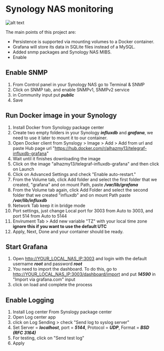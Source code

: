 # Synology NAS monitoring

![alt text](https://github.com/alhazmy13/Synology-NAS-monitoring/blob/master/dashboard.png)

The main points of this project are:

* Persistence is supported via mounting volumes to a Docker container.
* Grafana will store its data in SQLite files instead of a MySQL.
* Added snmp packages and Synology NAS MIBS.
* Enable 

## Enable SNMP
1. From Control panel in your Synology NAS go to Terminal & SNMP
2. Click on SNMP tab, and enable SNMPv1, SNMPv2 service
3. in Community input put ***public***
4. Save

## Run Docker image in your Synology

1. Install Docker from Synology package center
2. Create two empty folders in your Synology ***influxdb*** and ***grafana***, we need to use it later to mount it to our container.
3. Open Docker client from Synslogy > Image > Add > Add from url and paste Hub page url "https://hub.docker.com/r/alhazmy13/telegraf-influxdb-grafana"
4. Wait until it finishes downloading the image
5. Click on the image "alhazmy13/telegraf-influxdb-grafana" and then click on Launch 
6. Click on Advanced Settings and check "Enable auto-restart."
7. From the Volume tab, click Add folder and select the first folder that we created, "grafana" and on mount Path, paste ***/var/lib/grafana***
8. From the Volume tab again, click Add Folder and select the second folder that we created "influxdb" and on mount Path paste ***/var/lib/influxdb***
9. Network Tab keep it in bridge mode
10. Port settings, just change Local port for 3003 from Auto to 3003, and port 514 from Auto to 5144
11. Envirument Tab > Add new variable "TZ" with your local time zone **ignore this if you want to use the default UTC**
12. Apply, Next, Done and your container should be ready.

## Start Grafana

1. Open [http://YOUR_LOCAL_NAS_IP:3003](http://YOUR_LOCAL_NAS_IP:3003) and login with the default username ***root*** and password ***root***
2. You need to import the dashboard. To do this, go to [http://YOUR_LOCAL_NAS_IP:3003/dashboard/import](http://YOUR_LOCAL_NAS_IP:3003/dashboard/import) and put ***14590*** in "Import via grafana.com" input
3. click on load and complete the process

## Enable Logging
1. Install Log center From Synslogy package center
2. Open Log center app
3. click on Log Sending > check "Send log to syslog server"
3. Set Server = ***localhost***,  port = ***5144***, Protocol = ***UDP***, Format = ***BSD (RFC 3164)***
4. For testing, click on "Send test log" 
4. Apply
